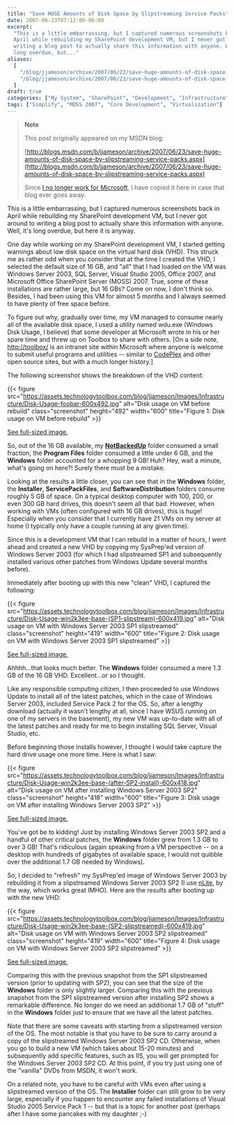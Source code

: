 ```yaml
---
title: "Save HUGE Amounts of Disk Space by Slipstreaming Service Packs"
date: 2007-06-23T07:12:00-06:00
excerpt:
  "This is a little embarrassing, but I captured numerous screenshots back in
  April while rebuilding my SharePoint development VM, but I never got around to
  writing a blog post to actually share this information with anyone. Well, it's
  long overdue, but..."
aliases:
  [
    "/blog/jjameson/archive/2007/06/22/save-huge-amounts-of-disk-space-by-slipstreaming-service-packs.aspx",
    "/blog/jjameson/archive/2007/06/23/save-huge-amounts-of-disk-space-by-slipstreaming-service-packs.aspx",
  ]
draft: true
categories: ["My System", "SharePoint", "Development", "Infrastructure"]
tags: ["Simplify", "MOSS 2007", "Core Development", "Virtualization"]
---
```


> **Note**
>
> This post originally appeared on my MSDN blog:
>
> [http://blogs.msdn.com/b/jjameson/archive/2007/06/23/save-huge-amounts-of-disk-space-by-slipstreaming-service-packs.aspx](http://blogs.msdn.com/b/jjameson/archive/2007/06/23/save-huge-amounts-of-disk-space-by-slipstreaming-service-packs.aspx)
>
> Since
> [I no longer work for Microsoft](/blog/jjameson/2011/09/02/last-day-with-microsoft),
> I have copied it here in case that blog ever goes away.

This is a little embarrassing, but I captured numerous screenshots back in April
while rebuilding my SharePoint development VM, but I never got around to writing
a blog post to actually share this information with anyone. Well, it's long
overdue, but here it is anyway.

One day while working on my SharePoint development VM, I started getting
warnings about low disk space on the virtual hard disk (VHD). This struck me as
rather odd when you consider that at the time I created the VHD, I selected the
default size of 16 GB, and "all" that I had loaded on the VM was Windows Server
2003, SQL Server, Visual Studio 2005, Office 2007, and Microsoft Office
SharePoint Server (MOSS) 2007. True, some of these installations are rather
large, but 16 GBs? Come on now, I don't think so. Besides, I had been using this
VM for almost 5 months and I always seemed to have plenty of free space before.

To figure out why, gradually over time, my VM managed to consume nearly all of
the available disk space, I used a utility named wdu.exe (Windows Disk Usage, I
believe) that some developer at Microsoft wrote in his or her spare time and
threw up on Toolbox to share with others.
[On a side note, [http://toolbox/](http://toolbox/) is an intranet site within
Microsoft where anyone is welcome to submit useful programs and utilities --
similar to [CodePlex](http://www.codeplex.com/) and other open source sites, but
with a much longer history.]

The following screenshot shows the breakdown of the VHD content:

{{< figure
src="https://assets.technologytoolbox.com/blog/jjameson/Images/Infrastructure/Disk-Usage-foobar-600x492.jpg"
alt="Disk usage on VM before rebuild" class="screenshot" height="492"
width="600" title="Figure 1: Disk usage on VM before rebuild" >}}

[See full-sized image.](https://assets.technologytoolbox.com/blog/jjameson/Images/Infrastructure/Disk-Usage-foobar-775x635.jpg)

So, out of the 16 GB available, my
[**NotBackedUp**](/blog/jjameson/2007/03/22/backedup-and-notbackedup) folder
consumed a small fraction, the **Program Files** folder consumed a little under
6 GB, and the **Windows** folder accounted for a whopping 9 GB! Huh? Hey, wait a
minute, what's going on here?! Surely there must be a mistake.

Looking at the results a little closer, you can see that in the **Windows**
folder, the **Installer**, **ServicePackFiles**, and **SoftwareDistribution**
folders consume roughly 5 GB of space. On a typical desktop computer with 100,
200, or even 300 GB hard drives, this doesn't seem all that bad. However, when
working with VMs (often configured with 16 GB drives), this is huge! Especially
when you consider that I currently have 21 VMs on my server at home (I typically
only have a couple running at any given time).

Since this is a development VM that I can rebuild in a matter of hours, I went
ahead and created a new VHD by copying my SysPrep'ed version of Windows Server
2003 (for which I had slipstreamed SP1 and subsequently installed various other
patches from Windows Update several months before).

Immediately after booting up with this new "clean" VHD, I captured the
following:

{{< figure
src="https://assets.technologytoolbox.com/blog/jjameson/Images/Infrastructure/Disk-Usage-win2k3ee-base-(SP1-slipstream)-600x419.jpg"
alt="Disk usage on VM with Windows Server 2003 SP1 slipstreamed"
class="screenshot" height="419" width="600"
title="Figure 2: Disk usage on VM with Windows Server 2003 SP1 slipstreamed" >}}

[See full-sized image.](https://assets.technologytoolbox.com/blog/jjameson/Images/Infrastructure/Disk-Usage-win2k3ee-base-%28SP1-slipstream%29-768x536.jpg)

Ahhhh...that looks much better. The **Windows** folder consumed a mere 1.3 GB of
the 16 GB VHD. Excellent...or so I thought.

Like any responsible computing citizen, I then proceeded to use Windows Update
to install all of the latest patches, which in the case of Windows Server 2003,
included Service Pack 2 for the OS. So, after a lengthy download (actually it
wasn't lengthy at all, since I have WSUS running on one of my servers in the
basement), my new VM was up-to-date with all of the latest patches and ready for
me to begin installing SQL Server, Visual Studio, etc.

Before beginning those installs however, I thought I would take capture the hard
drive usage one more time. Here is what I saw:

{{< figure
src="https://assets.technologytoolbox.com/blog/jjameson/Images/Infrastructure/Disk-Usage-win2k3ee-base-(after-SP2-install)-600x418.jpg"
alt="Disk usage on VM after installing Windows Server 2003 SP2"
class="screenshot" height="418" width="600"
title="Figure 3: Disk usage on VM after installing Windows Server 2003 SP2" >}}

[See full-sized image.](https://assets.technologytoolbox.com/blog/jjameson/Images/Infrastructure/Disk-Usage-win2k3ee-base-%28after-SP2-install%29-768x535.jpg)

You've got be to kidding! Just by installing Windows Server 2003 SP2 and a
handful of other critical patches, the **Windows** folder grew from 1.3 GB to
over 3 GB! That's ridiculous (again speaking from a VM perspective -- on a
desktop with hundreds of gigabytes of available space, I would not quibble over
the additional 1.7 GB needed by Windows).

So, I decided to "refresh" my SysPrep'ed image of Windows Server 2003 by
rebuilding it from a slipstreamed Windows Server 2003 SP2 (I use
[nLite](http://www.nliteos.com/), by the way, which works great IMHO). Here are
the results after booting up with the new VHD:

{{< figure
src="https://assets.technologytoolbox.com/blog/jjameson/Images/Infrastructure/Disk-Usage-win2k3ee-base-(SP2-slipstreamed)-600x419.jpg"
alt="Disk usage on VM with Windows Server 2003 SP2 slipstreamed"
class="screenshot" height="419" width="600"
title="Figure 4: Disk usage on VM with Windows Server 2003 SP2 slipstreamed" >}}

[See full-sized image.](https://assets.technologytoolbox.com/blog/jjameson/Images/Infrastructure/Disk-Usage-win2k3ee-base-%28SP2-slipstreamed%29-600x419.jpg)

Comparing this with the previous snapshot from the SP1 slipstreamed version
(prior to updating with SP2), you can see that the size of the **Windows**
folder is only slightly larger. Comparing this with the previous snapshot from
the SP1 slipstreamed version after installing SP2 shows a remarkable difference.
No longer do we need an additional 1.7 GB of "stuff" in the **Windows** folder
just to ensure that we have all the latest patches.

Note that there are some caveats with starting from a slipstreamed version of
the OS. The most notable is that you have to be sure to carry around a copy of
the slipstreamed Windows Server 2003 SP2 CD. Otherwise, when you go to build a
new VM (which takes about 15-20 minutes) and subsequently add specific features,
such as IIS, you will get prompted for the Windows Server 2003 SP2 CD. At this
point, if you try just using one of the "vanilla" DVDs from MSDN, it won't work.

On a related note, you have to be careful with VMs even after using a
slipstreamed version of the OS. The **Installer** folder can still grow to be
very large, especially if you happen to encounter any failed installations of
Visual Studio 2005 Service Pack 1 -- but that is a topic for another post
(perhaps after I have some pancakes with my daughter ;-)

